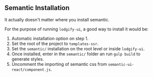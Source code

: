## Semantic Installation

It actually doesn't matter where you install semantic.

For the purpose of running `lodgify-ui`, a good way to install it would be:

1. Automatic installation option on step 1.
2. Set the root of the project to `templates-ssr`.
3. Set the `semantic/` installation on the root level or inside `lodgify-ui`.
4. Once installed, enter in the `semantic/` folder an run `gulp build` to generate styles.
5. Uncomment the importing of semantic css from `semantic-ui-react/component.js`.
